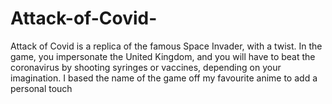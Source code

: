 # Attack-of-Covid-
Attack of Covid is a replica of the famous Space Invader, with a twist. In the game, you impersonate the United Kingdom, and you will have to beat the coronavirus by shooting syringes or vaccines, depending on your imagination. I based the name of the game off my favourite anime to add a personal touch 
